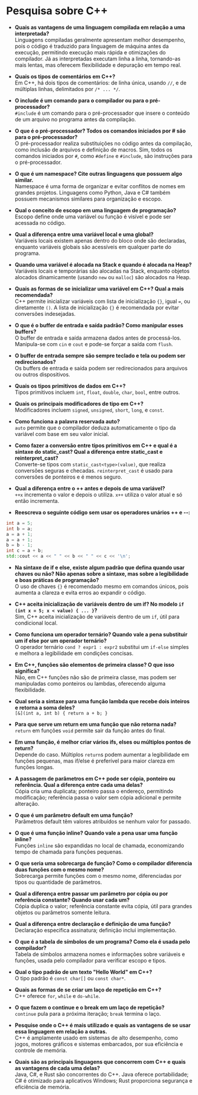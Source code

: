 
# Pesquisa sobre C++

- **Quais as vantagens de uma linguagem compilada em relação a uma interpretada?**  
  Linguagens compiladas geralmente apresentam melhor desempenho, pois o código é traduzido para linguagem de máquina antes da execução, permitindo execução mais rápida e otimizações do compilador. Já as interpretadas executam linha a linha, tornando-as mais lentas, mas oferecem flexibilidade e depuração em tempo real.

- **Quais os tipos de comentários em C++?**  
  Em C++, há dois tipos de comentários: de linha única, usando `//`, e de múltiplas linhas, delimitados por `/* ... */`.

- **O include é um comando para o compilador ou para o pré-processador?**  
  `#include` é um comando para o pré-processador que insere o conteúdo de um arquivo no programa antes da compilação.

- **O que é o pré-processador? Todos os comandos iniciados por # são para o pré-processador?**  
  O pré-processador realiza substituições no código antes da compilação, como inclusão de arquivos e definição de macros. Sim, todos os comandos iniciados por `#`, como `#define` e `#include`, são instruções para o pré-processador.

- **O que é um namespace? Cite outras linguagens que possuem algo similar.**  
  Namespace é uma forma de organizar e evitar conflitos de nomes em grandes projetos. Linguagens como Python, Java e C# também possuem mecanismos similares para organização e escopo.

- **Qual o conceito de escopo em uma linguagem de programação?**  
  Escopo define onde uma variável ou função é visível e pode ser acessada no código.

- **Qual a diferença entre uma variável local e uma global?**  
  Variáveis locais existem apenas dentro do bloco onde são declaradas, enquanto variáveis globais são acessíveis em qualquer parte do programa.

- **Quando uma variável é alocada na Stack e quando é alocada na Heap?**  
  Variáveis locais e temporárias são alocadas na Stack, enquanto objetos alocados dinamicamente (usando `new` ou `malloc`) são alocados na Heap.

- **Quais as formas de se inicializar uma variável em C++? Qual a mais recomendada?**  
  C++ permite inicializar variáveis com lista de inicialização `{}`, igual `=`, ou diretamente `()`. A lista de inicialização `{}` é recomendada por evitar conversões indesejadas.

- **O que é o buffer de entrada e saída padrão? Como manipular esses buffers?**  
  O buffer de entrada e saída armazena dados antes de processá-los. Manipula-se com `cin` e `cout` e pode-se forçar a saída com `flush`.

- **O buffer de entrada sempre são sempre teclado e tela ou podem ser redirecionados?**  
  Os buffers de entrada e saída podem ser redirecionados para arquivos ou outros dispositivos.

- **Quais os tipos primitivos de dados em C++?**  
  Tipos primitivos incluem `int`, `float`, `double`, `char`, `bool`, entre outros.

- **Quais os principais modificadores de tipo em C++?**  
  Modificadores incluem `signed`, `unsigned`, `short`, `long`, e `const`.

- **Como funciona a palavra reservada auto?**  
  `auto` permite que o compilador deduza automaticamente o tipo da variável com base em seu valor inicial.

- **Como fazer a conversão entre tipos primitivos em C++ e qual é a sintaxe do static_cast? Qual a diferença entre static_cast e reinterpret_cast?**  
  Converte-se tipos com `static_cast<type>(value)`, que realiza conversões seguras e checadas. `reinterpret_cast` é usado para conversões de ponteiros e é menos seguro.

- **Qual a diferença entre o ++ antes e depois de uma variável?**  
  `++x` incrementa o valor e depois o utiliza. `x++` utiliza o valor atual e só então incrementa.

- **Reescreva o seguinte código sem usar os operadores unários ++ e --:**  

```cpp
int a = 5;
int b = a;
a = a + 1;
a = a + 1;
b = b - 1;
int c = a + b; 
std::cout << a << " " << b << " " << c << '\n';
```

- **Na sintaxe de if e else, existe algum padrão que defina quando usar chaves ou não? Não apenas sobre a sintaxe, mas sobre a legibilidade e boas práticas de programação?**  
  O uso de chaves `{}` é recomendado mesmo em comandos únicos, pois aumenta a clareza e evita erros ao expandir o código.

- **C++ aceita inicialização de variáveis dentro de um if? No modelo `if (int x = 5; x < value) { ... }`?**  
  Sim, C++ aceita inicialização de variáveis dentro de um `if`, útil para condicional local.

- **Como funciona um operador ternário? Quando vale a pena substituir um if else por um operador ternário?**  
  O operador ternário `cond ? expr1 : expr2` substitui um `if-else` simples e melhora a legibilidade em condições concisas.

- **Em C++, funções são elementos de primeira classe? O que isso significa?**  
  Não, em C++ funções não são de primeira classe, mas podem ser manipuladas como ponteiros ou lambdas, oferecendo alguma flexibilidade.

- **Qual seria a sintaxe para uma função lambda que recebe dois inteiros e retorna a soma deles?**  
  `[&](int a, int b) { return a + b; }`

- **Para que serve um return em uma função que não retorna nada?**  
  `return` em funções `void` permite sair da função antes do final.

- **Em uma função, é melhor criar vários ifs, elses ou múltiplos pontos de return?**  
  Depende do caso. Múltiplos `return`s podem aumentar a legibilidade em funções pequenas, mas if/else é preferível para maior clareza em funções longas.

- **A passagem de parâmetros em C++ pode ser cópia, ponteiro ou referência. Qual a diferença entre cada uma delas?**  
  Cópia cria uma duplicata; ponteiro passa o endereço, permitindo modificação; referência passa o valor sem cópia adicional e permite alteração.

- **O que é um parâmetro default em uma função?**  
  Parâmetros default têm valores atribuídos se nenhum valor for passado.

- **O que é uma função inline? Quando vale a pena usar uma função inline?**  
  Funções `inline` são expandidas no local de chamada, economizando tempo de chamada para funções pequenas.

- **O que seria uma sobrecarga de função? Como o compilador diferencia duas funções com o mesmo nome?**  
  Sobrecarga permite funções com o mesmo nome, diferenciadas por tipos ou quantidade de parâmetros.

- **Qual a diferença entre passar um parâmetro por cópia ou por referência constante? Quando usar cada um?**  
  Cópia duplica o valor; referência constante evita cópia, útil para grandes objetos ou parâmetros somente leitura.

- **Qual a diferença entre declaração e definição de uma função?**  
  Declaração especifica assinatura; definição inclui implementação.

- **O que é a tabela de símbolos de um programa? Como ela é usada pelo compilador?**  
  Tabela de símbolos armazena nomes e informações sobre variáveis e funções, usada pelo compilador para verificar escopo e tipos.
 
- **Qual o tipo padrão de um texto "Hello World" em C++?**  
  O tipo padrão é `const char[]` ou `const char*`.

- **Quais as formas de se criar um laço de repetição em C++?**  
  C++ oferece `for`, `while` e `do-while`.

- **O que fazem o continue e o break em um laço de repetição?**  
  `continue` pula para a próxima iteração; `break` termina o laço.

- **Pesquise onde o C++ é mais utilizado e quais as vantagens de se usar essa linguagem em relação a outras.**  
  C++ é amplamente usado em sistemas de alto desempenho, como jogos, motores gráficos e sistemas embarcados, por sua eficiência e controle de memória.

- **Quais são as principais linguagens que concorrem com C++ e quais as vantagens de cada uma delas?**  
  Java, C#, e Rust são concorrentes do C++. Java oferece portabilidade; C# é otimizado para aplicativos Windows; Rust proporciona segurança e eficiência de memória.
